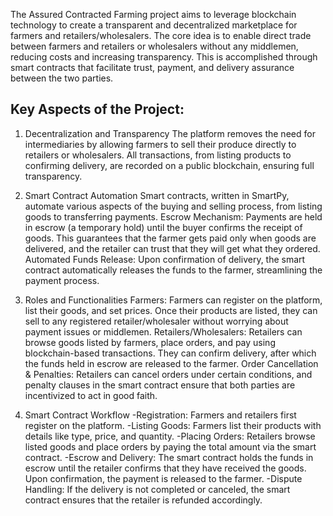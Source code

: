 The Assured Contracted Farming project aims to leverage blockchain technology to create a transparent and decentralized marketplace for farmers and retailers/wholesalers. The core idea is to enable direct trade between farmers and retailers or wholesalers without any middlemen, reducing costs and increasing transparency. This is accomplished through smart contracts that facilitate trust, payment, and delivery assurance between the two parties.
 

## Key Aspects of the Project:
1. Decentralization and Transparency
The platform removes the need for intermediaries by allowing farmers to sell their produce directly to retailers or wholesalers.
All transactions, from listing products to confirming delivery, are recorded on a public blockchain, ensuring full transparency.

2. Smart Contract Automation
Smart contracts, written in SmartPy, automate various aspects of the buying and selling process, from listing goods to transferring payments.
Escrow Mechanism: Payments are held in escrow (a temporary hold) until the buyer confirms the receipt of goods. This guarantees that the farmer gets paid only when goods are delivered, and the retailer can trust that they will get what they ordered.
Automated Funds Release: Upon confirmation of delivery, the smart contract automatically releases the funds to the farmer, streamlining the payment process.

3. Roles and Functionalities
Farmers: Farmers can register on the platform, list their goods, and set prices. Once their products are listed, they can sell to any registered retailer/wholesaler without worrying about payment issues or middlemen.
Retailers/Wholesalers: Retailers can browse goods listed by farmers, place orders, and pay using blockchain-based transactions. They can confirm delivery, after which the funds held in escrow are released to the farmer.
Order Cancellation & Penalties: Retailers can cancel orders under certain conditions, and penalty clauses in the smart contract ensure that both parties are incentivized to act in good faith.

4. Smart Contract Workflow
-Registration: Farmers and retailers first register on the platform.
-Listing Goods: Farmers list their products with details like type, price, and quantity.
-Placing Orders: Retailers browse listed goods and place orders by paying the total amount via the smart contract.
-Escrow and Delivery: The smart contract holds the funds in escrow until the retailer confirms that they have received the goods. Upon confirmation, the payment is released to the farmer.
-Dispute Handling: If the delivery is not completed or canceled, the smart contract ensures that the retailer is refunded accordingly.
 

